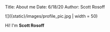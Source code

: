 Title: About me
Date: 6/18/20
Author: Scott Rosoff

![]({static}/images/profile_pic.jpg | width = 50)

Hi! I'm <b>Scott Rosoff</b>


